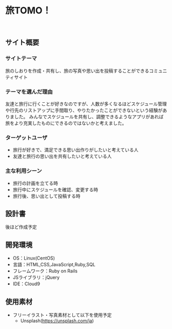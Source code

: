 # 旅TOMO！
​
## サイト概要
### サイトテーマ
旅のしおりを作成・共有し、旅の写真や思い出を投稿することができるコミュニティサイト
​
### テーマを選んだ理由
友達と旅行に行くことが好きなのですが、人数が多くなるほどスケジュール管理や行先のリストアップに手間取り、やりたかったことができないという経験がありました。
みんなでスケジュールを共有し、調整できるようなアプリがあれば旅をより充実したものにできるのではないかと考えました。
​
### ターゲットユーザ
 - 旅行が好きで、満足できる思い出作りがしたいと考えている人
 - 友達と旅行の思い出を共有したいと考えている人
​
### 主な利用シーン
 - 旅行の計画を立てる時
 - 旅行中にスケジュールを確認、変更する時
 - 旅行後、思い出として投稿する時
​
## 設計書
後ほど作成予定
​
## 開発環境
- OS：Linux(CentOS)
- 言語：HTML,CSS,JavaScript,Ruby,SQL
- フレームワーク：Ruby on Rails
- JSライブラリ：jQuery
- IDE：Cloud9
​
## 使用素材
- フリーイラスト・写真素材として以下を使用予定
  - Unsplash(https://unsplash.com/ja)